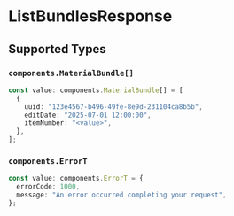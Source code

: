 # ListBundlesResponse


## Supported Types

### `components.MaterialBundle[]`

```typescript
const value: components.MaterialBundle[] = [
  {
    uuid: "123e4567-b496-49fe-8e9d-231104ca8b5b",
    editDate: "2025-07-01 12:00:00",
    itemNumber: "<value>",
  },
];
```

### `components.ErrorT`

```typescript
const value: components.ErrorT = {
  errorCode: 1000,
  message: "An error occurred completing your request",
};
```

